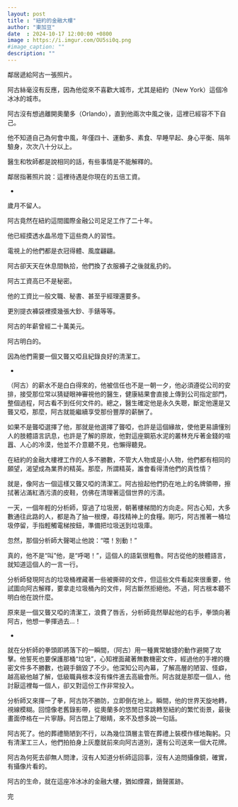 ```yaml
---
layout: post
title : "紐約的金融大樓"
author: "東加豆"
date  : 2024-10-17 12:00:00 +0800
image : https://i.imgur.com/OU5si0q.png
#image_caption: ""
description: ""
---
```


鄰居遞給阿古一張照片。

阿古絲毫沒有反應，因為他從來不喜歡大城市，尤其是紐約（New York）這個冷冰冰的城市。

<!--more-->

阿古沒有想過離開奧蘭多（Orlando），直到他兩次中風之後，這裡已經容不下自己。

他不知道自己為何會中風，年僅四十、運動多、素食、早睡早起、身心平衡、隔年驗身，次次八十分以上。

醫生和牧師都是說相同的話，有些事情是不能解釋的。

鄰居指著照片說：這裡待遇是你現在的五倍工資。

-

歲月不留人。

阿古竟然在紐約這間國際金融公司足足工作了二十年。

他已經摸透水晶吊燈下這些商人的習性。

電視上的他們都是衣冠得體、風度翩翩。

阿古卻天天在休息間執拾，他們換了衣服褲子之後就亂扔的。

阿古工資高已不是秘密。

他的工資比一般文職、秘書、甚至乎經理還要多。

更別提衣褲袋裡摸幾張大鈔、手錶等等。

阿古的年薪曾經二十萬美元。

阿古明白的。

因為他們需要一個又聾又啞且紀錄良好的清潔工。

-

（阿古）的薪水不是白白得來的，他被信任也不是一朝一夕，他必須遵從公司的安排，接受那位常以猜疑眼神審視他的醫生，健康結果會直接上傳到公司指定部門，整個過程，阿古看不到任何文件的。總之，醫生確定他是永久失聰，斷定他還是又聾又啞，那麼，阿古就能繼續享受那份豐厚的薪酬了。

如果不是聾啞選擇了他，那就是他選擇了聾啞，也許是這個緣故，使他更易讀懂別人的肢體語言訊息，也許是了解的原故，他對這座鋼筋水泥的叢林充斥著金錢的喧囂、人心的冷漠，他並不介意聽不見，也懶得聽見。

在紐約的金融大樓裡工作的人多不勝數，不管大人物或是小人物，他們都有相同的願望，渴望成為業界的精英。那麼，所謂精英，誰會看得清他們的真性情？

就是，像阿古一個這樣又聾又啞的清潔工。阿古撿起他們扔在地上的名牌領帶，擦拭著沾滿紅酒污漬的皮鞋，仿佛在清理著這個世界的污漬。

一天，一個年輕的分析師，穿過了垃圾房，朝著樓梯間的方向走。阿古心知，大多數通往此路的人，都是為了抽一根煙，尋找精神上的食糧。剛巧，阿古推著一桶垃圾停留，手指輕觸電梯按鈕，準備把垃圾送到垃圾庫。

忽然，那個分析師大聲喝止他說：“喂！別動！”

真的，他不是“叫”他，是“呼喝！”，這個人的語氣很粗魯。阿古從他的肢體語言，就知道這個人的一言一行。

分析師發現阿古的垃圾桶裡藏著一些被撕碎的文件，但這些文件看起來很重要，他試圖向阿古解釋，要拿走垃圾桶內的文件，阿古斷然拒絕他。不過，阿古根本聽不明白他在說什麼。

原來是一個又聾又啞的清潔工，浪費了唇舌，分析師竟然舉起他的右手，拳頭向著阿古，他想一拳揮過去...！

-

就在分析師的拳頭即將落下的一瞬間，（阿古）用一種異常敏捷的動作避開了攻擊。他誓死也要保護那桶“垃圾”，心知裡面藏著無數機密文件，經過他的手裡的機密文件多不勝數，也親手銷毀了不少。他深知公司內幕，了解高層的陋習、怪癖，越高級他越了解，低級職員根本沒有條件進去高級會所。阿古就是那麼一個人，他討厭這裡每一個人，卻又對這份工作非常投入。

分析師又來揮一了拳，阿古防不勝防，立即倒在地上。瞬間，他的世界天旋地轉，視線模糊。回憶像老舊錄影帶，從奧蘭多的悠閒日常跳轉至紐約的繁忙街景，最後畫面停格在一片寧靜。阿古閉上了眼睛，來不及想多說一句話。

阿古死了。他的葬禮簡陋到不行，以為幾位頂層主管在葬禮上裝模作樣地鞠躬。只有清潔工三人，他們拍拍身上灰塵就前來向阿古道別，還有公司送來一個大花牌。

阿古為何死去卻無人問津，沒有人知道分析師這回事，沒有人追問攝像鏡，確實，有攝像片看的。

阿古的生命，就在這座冷冰冰的金融大樓，猶如煙霧，銷聲匿跡。

完

<!--END-->